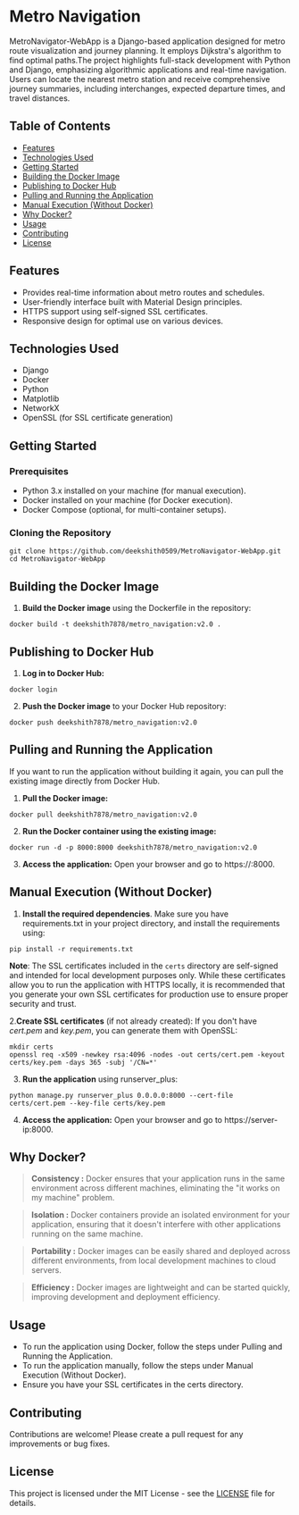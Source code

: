 # Metro Navigation

MetroNavigator-WebApp is a Django-based application designed for metro route visualization and journey planning. It employs Dijkstra's algorithm to find optimal paths.The project highlights full-stack development with Python and Django, emphasizing algorithmic applications and real-time navigation. Users can locate the nearest metro station and receive comprehensive journey summaries, including interchanges, expected departure times, and travel distances.

## Table of Contents
- [Features](#features)
- [Technologies Used](#technologies-used)
- [Getting Started](#getting-started)
- [Building the Docker Image](#building-the-docker-image)
- [Publishing to Docker Hub](#publishing-to-docker-hub)
- [Pulling and Running the Application](#pulling-and-running-the-application)
- [Manual Execution (Without Docker)](#manual-execution-without-docker)
- [Why Docker?](#why-docker)
- [Usage](#usage)
- [Contributing](#contributing)
- [License](#license)

## Features
- Provides real-time information about metro routes and schedules.
- User-friendly interface built with Material Design principles.
- HTTPS support using self-signed SSL certificates.
- Responsive design for optimal use on various devices.

## Technologies Used

- Django
- Docker
- Python
- Matplotlib
- NetworkX
- OpenSSL (for SSL certificate generation)

## Getting Started

### Prerequisites

- Python 3.x installed on your machine (for manual execution).
- Docker installed on your machine (for Docker execution).
- Docker Compose (optional, for multi-container setups).

### Cloning the Repository
```
git clone https://github.com/deekshith0509/MetroNavigator-WebApp.git
cd MetroNavigator-WebApp
```

## Building the Docker Image
1. **Build the Docker image** using the Dockerfile in the repository:
```
docker build -t deekshith7878/metro_navigation:v2.0 .
```

## Publishing to Docker Hub
1. **Log in to Docker Hub:**
```
docker login
```

2. **Push the Docker image** to your Docker Hub repository:
```
docker push deekshith7878/metro_navigation:v2.0
```

## Pulling and Running the Application

If you want to run the application without building it again, you can pull the existing image directly from Docker Hub.

1. **Pull the Docker image:**
```
docker pull deekshith7878/metro_navigation:v2.0
```

2. **Run the Docker container using the existing image:**
```
docker run -d -p 8000:8000 deekshith7878/metro_navigation:v2.0
```

3. **Access the application:** Open your browser and go to https://<your-server-ip>:8000.


## Manual Execution (Without Docker)

1. **Install the required dependencies**. Make sure you have requirements.txt in your project directory, and install the requirements using:
```
pip install -r requirements.txt
```
   **Note**: The SSL certificates included in the `certs` directory are self-signed and intended for local development purposes only. While these certificates allow you to run the application with HTTPS locally, it is recommended that you generate your own SSL certificates for production use to ensure proper security and trust.

 2.**Create SSL certificates** (if not already created): 
If you don't have *cert.pem* and *key.pem*, you can generate them with OpenSSL:
```
mkdir certs
openssl req -x509 -newkey rsa:4096 -nodes -out certs/cert.pem -keyout certs/key.pem -days 365 -subj '/CN=*'
```



3. **Run the application** using runserver_plus:
```
python manage.py runserver_plus 0.0.0.0:8000 --cert-file certs/cert.pem --key-file certs/key.pem
```

4. **Access the application:** Open your browser and go to https://server-ip:8000.




## Why Docker?

>**Consistency :** Docker ensures that your application runs in the same environment across different machines, eliminating the "it works on my machine" problem.

>**Isolation :** Docker containers provide an isolated environment for your application, ensuring that it doesn't interfere with other applications running on the same machine.

>**Portability :** Docker images can be easily shared and deployed across different environments, from local development machines to cloud servers.

>**Efficiency :** Docker images are lightweight and can be started quickly, improving development and deployment efficiency.
## Usage
 - To run the application using Docker, follow the steps under Pulling and Running the Application.
 - To run the application manually, follow the steps under Manual Execution (Without Docker).
 - Ensure you have your SSL certificates in the certs directory.

## Contributing

Contributions are welcome! Please create a pull request for any improvements or bug fixes.
## License

This project is licensed under the MIT License - see the [LICENSE](LICENSE) file for details.
